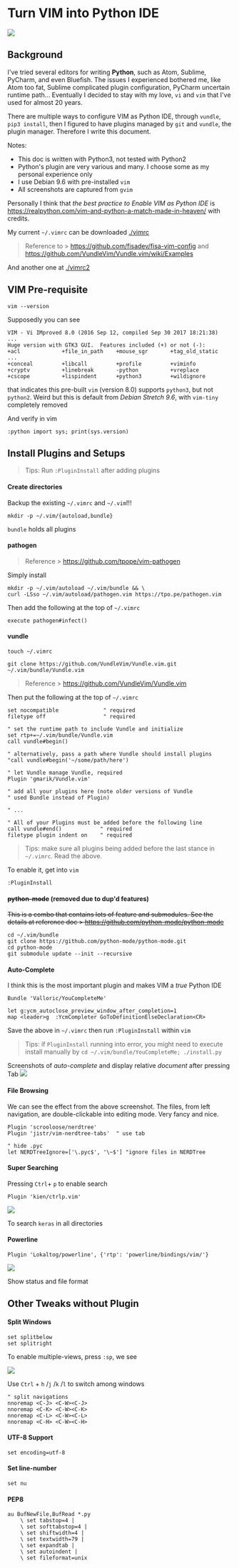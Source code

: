 # Turn VIM into Python IDE
<img src="./imgs/vim-logo.svg">

## Background
I've tried several editors for writing __Python__, such as Atom, Sublime, PyCharm, and even Bluefish. The issues I experienced bothered me, like Atom too fat, Sublime complicated plugin configuration, PyCharm uncertain runtime path... Eventually I decided to stay with my love, ```vi``` and ```vim``` that I've used for almost 20 years.

There are multiple ways to configure VIM as Python IDE, through ```vundle```, ```pip3 install```, then I figured to have plugins managed by ```git``` and ```vundle```, the plugin manager. Therefore I write this document.

Notes:
- This doc is written with Python3, not tested with Python2
- Python's plugin are very various and many. I choose some as my personal experience only
- I use Debian 9.6 with pre-installed ```vim```
- All screenshots are captured from ```gvim```

Personally I think that _the best practice to Enable VIM as Python IDE_ is https://realpython.com/vim-and-python-a-match-made-in-heaven/ with credits.

My current ```~/.vimrc``` can be downloaded [./vimrc](./vimrc)

> Reference to > https://github.com/fisadev/fisa-vim-config and https://github.com/VundleVim/Vundle.vim/wiki/Examples

And another one at [./vimrc2](./vimrc2)

## VIM Pre-requisite
``
vim --version
``

Supposedly you can see
```
VIM - Vi IMproved 8.0 (2016 Sep 12, compiled Sep 30 2017 18:21:38)
...
Huge version with GTK3 GUI.  Features included (+) or not (-):
+acl             +file_in_path    +mouse_sgr       +tag_old_static
...
+conceal         +libcall         +profile         +viminfo
+cryptv          +linebreak       -python          +vreplace
+cscope          +lispindent      +python3         +wildignore
```

that indicates this pre-built ```vim``` (version 8.0) supports ```python3```, but not ```python2```. Weird but this is default from _Debian Stretch 9.6_, with ```vim-tiny``` completely removed

And verify in vim
```
:python import sys; print(sys.version)
```

## Install Plugins and Setups

> Tips: Run ```:PluginInstall``` after adding plugins

#### Create directories
Backup the existing ```~/.vimrc``` and ```~/.vim```!!!

```
mkdir -p ~/.vim/{autoload,bundle}
```

```bundle``` holds all plugins

#### pathogen
> Reference > https://github.com/tpope/vim-pathogen

Simply install
```
mkdir -p ~/.vim/autoload ~/.vim/bundle && \
curl -LSso ~/.vim/autoload/pathogen.vim https://tpo.pe/pathogen.vim
```

Then add the following at the top of ```~/.vimrc```
```
execute pathogen#infect()

```

#### vundle
```
touch ~/.vimrc
```

```
git clone https://github.com/VundleVim/Vundle.vim.git ~/.vim/bundle/Vundle.vim
```
> Reference > https://github.com/VundleVim/Vundle.vim


Then put the following at the top of ```~/.vimrc```
```
set nocompatible              " required
filetype off                  " required

" set the runtime path to include Vundle and initialize
set rtp+=~/.vim/bundle/Vundle.vim
call vundle#begin()

" alternatively, pass a path where Vundle should install plugins
"call vundle#begin('~/some/path/here')

" let Vundle manage Vundle, required
Plugin 'gmarik/Vundle.vim'

" add all your plugins here (note older versions of Vundle
" used Bundle instead of Plugin)

" ...

" All of your Plugins must be added before the following line
call vundle#end()            " required
filetype plugin indent on    " required
```

> Tips: make sure all plugins being added before the last stance in ```~/.vimrc```. Read the above.

To enable it, get into ```vim```
```
:PluginInstall
```


#### ~~python-mode~~ (removed due to dup'd features)
~~This is a combo that contains lots of feature and submodules. See the details at reference doc > https://github.com/python-mode/python-mode~~

```
cd ~/.vim/bundle
git clone https://github.com/python-mode/python-mode.git
cd python-mode
git submodule update --init --recursive
```

#### Auto-Complete
I think this is the most important plugin and makes VIM a _true_ Python IDE

```
Bundle 'Valloric/YouCompleteMe'

let g:ycm_autoclose_preview_window_after_completion=1
map <leader>g  :YcmCompleter GoToDefinitionElseDeclaration<CR>
```

Save the above in ```~/.vimrc``` then run ```:PluginInstall``` within ```vim```

> Tips: if ```PluginInstall``` running into error, you might need to execute install manually by ```cd ~/.vim/bundle/YouCompleteMe; ./install.py```

Screenshots of _auto-complete_ and display relative _document_ after pressing Tab
<img src="./imgs/autocomplete1.png">

#### File Browsing
We can see the effect from the above screenshot. The files, from left navigation, are double-clickable into editing mode. Very fancy and nice.
```
Plugin 'scrooloose/nerdtree'
Plugin 'jistr/vim-nerdtree-tabs'  " use tab

" hide .pyc
let NERDTreeIgnore=['\.pyc$', '\~$'] "ignore files in NERDTree
```

#### Super Searching

Pressing ```Ctrl```+ ```p``` to enable search

```
Plugin 'kien/ctrlp.vim'
```

<img src="./imgs/supersearch.png">

To search ```keras``` in all directories

#### Powerline

```
Plugin 'Lokaltog/powerline', {'rtp': 'powerline/bindings/vim/'}
```
<img src="./imgs/powerline.png">

Show status and file format

## Other Tweaks without Plugin
#### Split Windows

```
set splitbelow
set splitright
```

To enable multiple-views, press ```:sp```, we see

<img src="./imgs/multi_views.png">

Use ```Ctrl``` + ```h``` /```j``` /```k``` /```l``` to switch among windows

```
" split navigations
nnoremap <C-J> <C-W><C-J>
nnoremap <C-K> <C-W><C-K>
nnoremap <C-L> <C-W><C-L>
nnoremap <C-H> <C-W><C-H>
```

#### UTF-8 Support
```
set encoding=utf-8
```

#### Set line-number
```
set nu
```
#### PEP8

```
au BufNewFile,BufRead *.py
    \ set tabstop=4 |
    \ set softtabstop=4 |
    \ set shiftwidth=4 |
    \ set textwidth=79 |
    \ set expandtab |
    \ set autoindent |
    \ set fileformat=unix
```
